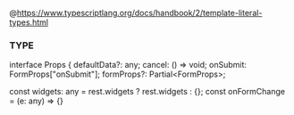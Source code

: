 @https://www.typescriptlang.org/docs/handbook/2/template-literal-types.html

### TYPE

interface Props {
    defaultData?: any;
    cancel: () => void;
    onSubmit: FormProps<any>["onSubmit"];
	formProps?: Partial<FormProps<any>>;
	
const widgets: any = rest.widgets ? rest.widgets : {};
const onFormChange = (e: any) => {}
